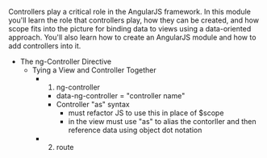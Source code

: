 Controllers play a critical role in the AngularJS framework. In this module you'll learn the role that controllers play, how they can be created, and how scope fits into the picture for binding data to views using a data-oriented approach. You'll also learn how to create an AngularJS module and how to add controllers into it.

+ The ng-Controller Directive
  + Tying a View and Controller Together
    + 1.  ng-controller
      + data-ng-controller = "controller name"
      + Controller "as" syntax
        + must refactor JS to use this in place of $scope
        + in the view must use "as" to alias the contorller and then reference data using object dot notation
    + 2.  route

